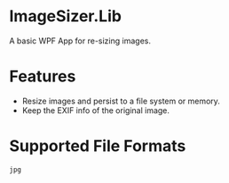 # ImageSizer.Lib

A basic WPF App for re-sizing images. 

# Features

* Resize images and persist to a file system or memory. 
* Keep the EXIF info of the original image.

# Supported File Formats

`jpg`
